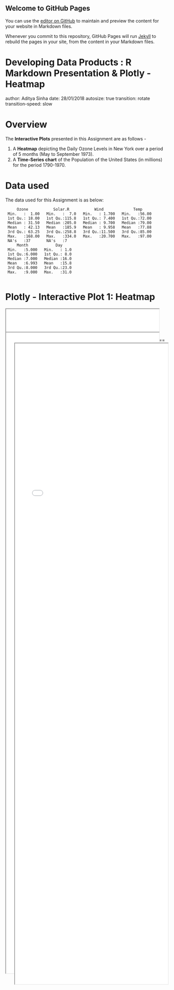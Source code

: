 ## Welcome to GitHub Pages

You can use the [editor on GitHub](https://github.com/adityasinhak/adityasinhak.poorly.github.io/edit/master/README.md) to maintain and preview the content for your website in Markdown files.

Whenever you commit to this repository, GitHub Pages will run [Jekyll](https://jekyllrb.com/) to rebuild the pages in your site, from the content in your Markdown files.

<style type="text/css">

.reveal pre code {
  display: block; padding: 0.3em;
  font-size: 1em;
  
</style>

Developing Data Products : R Markdown Presentation & Plotly - Heatmap
========================================================
author: Aditya Sinha
date: 28/01/2018
autosize: true
transition: rotate
transition-speed: slow

Overview
========================================================

The **Interactive Plots** presented in this Assignment are as follows -

1. A **Heatmap** depicting the Daily Ozone Levels in New York over a period of 5 months (May to September 1973).
2. A **Time-Series chart** of the Population of the United States (in millions) for the period 1790-1970.

Data used
========================================================

The data used for this Assignment is as below:



```
     Ozone           Solar.R           Wind             Temp      
 Min.   :  1.00   Min.   :  7.0   Min.   : 1.700   Min.   :56.00  
 1st Qu.: 18.00   1st Qu.:115.8   1st Qu.: 7.400   1st Qu.:72.00  
 Median : 31.50   Median :205.0   Median : 9.700   Median :79.00  
 Mean   : 42.13   Mean   :185.9   Mean   : 9.958   Mean   :77.88  
 3rd Qu.: 63.25   3rd Qu.:258.8   3rd Qu.:11.500   3rd Qu.:85.00  
 Max.   :168.00   Max.   :334.0   Max.   :20.700   Max.   :97.00  
 NA's   :37       NA's   :7                                       
     Month            Day      
 Min.   :5.000   Min.   : 1.0  
 1st Qu.:6.000   1st Qu.: 8.0  
 Median :7.000   Median :16.0  
 Mean   :6.993   Mean   :15.8  
 3rd Qu.:8.000   3rd Qu.:23.0  
 Max.   :9.000   Max.   :31.0  
                               
```

Plotly - Interactive Plot 1: Heatmap
============================================================


<iframe src="demo.html" style="position:absolute;height:50%;width:50%"></iframe>

Plot 2 : Time-Series Chart R Code
=========================================================

<iframe src="demo1.html" style="position:absolute;height:50%;width:50%"></iframe>
Plotly - Interactive Plot 2: Time-Series Chart
=========================================================

<iframe src="demo2.html" style="position:absolute;height:50%;width:50%"></iframe>
